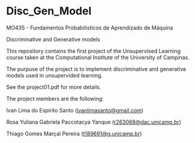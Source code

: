 # Disc_Gen_Model

MO435 - Fundamentos Probabilísticos de Aprendizado de Máquina

Discriminative and Generative models

This repository contains the first project of the Unsupervised Learning course taken at the Computational Institute of the University of Campinas.

The purpuse of the project is to implement discriminative and generative models used in unsupervided learning.

See the project01.pdf for more details.

The project members are the following:

Ivan Lima do Espirito Santo (ivanlimasanto@gmail.com)

Rosa Yuliana Gabriela Paccotacya Yanque (r263068@dac.unicamp.br)

Thiago Gomes Marçal Pereira (t189691@g.unicamp.br)
